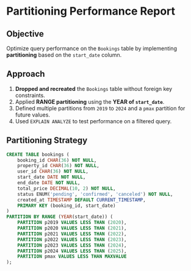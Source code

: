 # Partitioning Performance Report

## Objective

Optimize query performance on the `Bookings` table by implementing **partitioning** based on the `start_date` column.

## Approach

1. **Dropped and recreated** the `Bookings` table without foreign key constraints.
2. Applied **RANGE partitioning** using the **YEAR of `start_date`**.
3. Defined multiple partitions from `2019` to `2024` and a `pmax` partition for future values.
4. Used `EXPLAIN ANALYZE` to test performance on a filtered query.

## Partitioning Strategy

```sql
CREATE TABLE bookings (
    booking_id CHAR(36) NOT NULL,
    property_id CHAR(36) NOT NULL,
    user_id CHAR(36) NOT NULL,
    start_date DATE NOT NULL,
    end_date DATE NOT NULL,
    total_price DECIMAL(10, 2) NOT NULL,
    status ENUM('pending', 'confirmed', 'canceled') NOT NULL,
    created_at TIMESTAMP DEFAULT CURRENT_TIMESTAMP,
    PRIMARY KEY (booking_id, start_date)
)
PARTITION BY RANGE (YEAR(start_date)) (
    PARTITION p2019 VALUES LESS THAN (2020),
    PARTITION p2020 VALUES LESS THAN (2021),
    PARTITION p2021 VALUES LESS THAN (2022),
    PARTITION p2022 VALUES LESS THAN (2023),
    PARTITION p2023 VALUES LESS THAN (2024),
    PARTITION p2024 VALUES LESS THAN (2025),
    PARTITION pmax VALUES LESS THAN MAXVALUE
);

